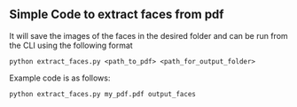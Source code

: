 ## Simple Code to extract faces from pdf

It will save the images of the faces in the desired folder and can be run from the CLI using the following format
```
python extract_faces.py <path_to_pdf> <path_for_output_folder>
```


Example code is as follows:
```
python extract_faces.py my_pdf.pdf output_faces
```
